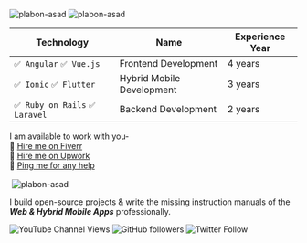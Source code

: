 <img src="https://img.shields.io/static/v1?label=Version&message=1.0.3&color=success" alt="plabon-asad" /> <img src="https://komarev.com/ghpvc/?username=plabon-asad&label=Profile%20views&color=success&style=flat" alt="plabon-asad" />

Technology  | Name | Experience Year |
------------- | ------------- | -------------
`✅ Angular` `✅ Vue.js`  | Frontend Development | 4 years |
`✅ Ionic` `✅ Flutter`  | Hybrid Mobile Development | 3 years |
`✅ Ruby on Rails` `✅ Laravel`  | Backend Development | 2 years |

I am available to work with you- <br>
🔰 [Hire me on Fiverr](https://www.fiverr.com/plabon_asad)<br>
🔰 [Hire me on Upwork](https://www.upwork.com/freelancers/~01d32adc557b8209ee)<br>
🔰 [Ping me for any help](https://linkedin.com/in/plabon-asad)

<p>&nbsp;<img align="center" src="https://github-readme-stats.vercel.app/api?username=plabon-asad&show_icons=true&locale=en" alt="plabon-asad" /></p>

I build open-source projects & write the missing instruction manuals of the ***Web & Hybrid Mobile Apps*** professionally.

![YouTube Channel Views](https://img.shields.io/youtube/channel/views/UC1POl6JvACP_Vp8cVc2RDhA?style=social)
![GitHub followers](https://img.shields.io/github/followers/plabon-asad?style=social)
![Twitter Follow](https://img.shields.io/twitter/follow/plabon_asad?style=social)


